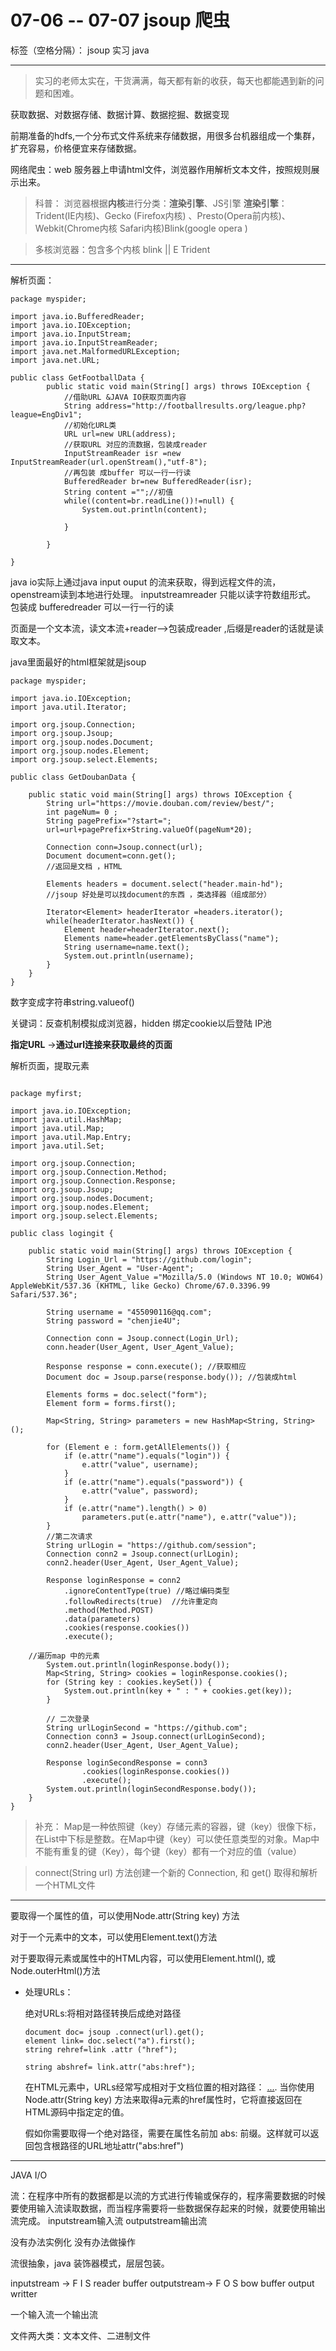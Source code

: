 # 07-06 -- 07-07 jsoup 爬虫

标签（空格分隔）： jsoup 实习 java

---

>实习的老师太实在，干货满满，每天都有新的收获，每天也都能遇到新的问题和困难。

获取数据、对数据存储、数据计算、数据挖掘、数据变现

前期准备的hdfs,一个分布式文件系统来存储数据，用很多台机器组成一个集群，扩充容易，价格便宜来存储数据。

网络爬虫：web 服务器上申请html文件，浏览器作用解析文本文件，按照规则展示出来。

> 科普：
    浏览器根据**内核**进行分类：**渲染引擎**、JS引擎
**渲染引擎**：   
 Trident(IE内核)、Gecko (Firefox内核) 、Presto(Opera前内核)、Webkit(Chrome内核 Safari内核)Blink(google opera )
 

> 多核浏览器：包含多个内核 <i class="icon-bolt" ></i>  blink  ||   E Trident

--------------
解析页面：
```
package myspider;

import java.io.BufferedReader;
import java.io.IOException;
import java.io.InputStream;
import java.io.InputStreamReader;
import java.net.MalformedURLException;
import java.net.URL;

public class GetFootballData {
		public static void main(String[] args) throws IOException {
		    //借助URL &JAVA IO获取页面内容
			String address="http://footballresults.org/league.php?league=EngDiv1";
			//初始化URL类
			URL url=new URL(address);
			//获取URL 对应的流数据，包装成reader
			InputStreamReader isr =new InputStreamReader(url.openStream(),"utf-8");
			//再包装 成buffer 可以一行一行读
			BufferedReader br=new BufferedReader(isr);
			String content ="";//初值
			while((content=br.readLine())!=null) {
				System.out.println(content);
				
			}
			
		}
		
}
```
java io实际上通过java input ouput 的流来获取，得到远程文件的流，openstream读到本地进行处理。
inputstreamreader 只能以读字符数组形式。
包装成 bufferedreader 可以一行一行的读

页面是一个文本流，读文本流+reader-->包装成reader ,后缀是reader的话就是读取文本。

java里面最好的html框架就是jsoup

```
package myspider;

import java.io.IOException;
import java.util.Iterator;

import org.jsoup.Connection;
import org.jsoup.Jsoup;
import org.jsoup.nodes.Document;
import org.jsoup.nodes.Element;
import org.jsoup.select.Elements;

public class GetDoubanData {
	
	public static void main(String[] args) throws IOException {
		String url="https://movie.douban.com/review/best/";
		int pageNum= 0 ;
		String pagePrefix="?start=";
		url=url+pagePrefix+String.valueOf(pageNum*20);
		
		Connection conn=Jsoup.connect(url);
		Document document=conn.get();
		//返回是文档 ，HTML 
		
		Elements headers = document.select("header.main-hd");
		//jsoup 好处是可以找document的东西 ，类选择器（组成部分）
		
		Iterator<Element> headerIterator =headers.iterator();
		while(headerIterator.hasNext()) {
			Element header=headerIterator.next();
			Elements name=header.getElementsByClass("name");
			String username=name.text();
			System.out.println(username);
		}
	}
}
```


数字变成字符串string.valueof()

关键词：反查机制模拟成浏览器，hidden 
        绑定cookie以后登陆
        IP池
        




**指定URL** ->**通过url连接来获取最终的页面**

解析页面，提取元素

```

package myfirst;

import java.io.IOException;
import java.util.HashMap;
import java.util.Map;
import java.util.Map.Entry;
import java.util.Set;

import org.jsoup.Connection;
import org.jsoup.Connection.Method;
import org.jsoup.Connection.Response;
import org.jsoup.Jsoup;
import org.jsoup.nodes.Document;
import org.jsoup.nodes.Element;
import org.jsoup.select.Elements;

public class logingit {

	public static void main(String[] args) throws IOException {
		String Login_Url = "https://github.com/login";
		String User_Agent = "User-Agent";
		String User_Agent_Value ="Mozilla/5.0 (Windows NT 10.0; WOW64) AppleWebKit/537.36 (KHTML, like Gecko) Chrome/67.0.3396.99 Safari/537.36";
		
		String username = "455090116@qq.com";
		String password = "chenjie4U";

		Connection conn = Jsoup.connect(Login_Url);
		conn.header(User_Agent, User_Agent_Value);
		
		Response response = conn.execute(); //获取相应
		Document doc = Jsoup.parse(response.body()); //包装成html
		
		Elements forms = doc.select("form");
		Element form = forms.first();

		Map<String, String> parameters = new HashMap<String, String>();
		
		for (Element e : form.getAllElements()) {
			if (e.attr("name").equals("login")) {
				e.attr("value", username);
			}
			if (e.attr("name").equals("password")) {
				e.attr("value", password);
			}
			if (e.attr("name").length() > 0)
				parameters.put(e.attr("name"), e.attr("value"));
		}
		//第二次请求
		String urlLogin = "https://github.com/session";
		Connection conn2 = Jsoup.connect(urlLogin);
		conn2.header(User_Agent, User_Agent_Value);
		
		Response loginResponse = conn2
			.ignoreContentType(true) //略过编码类型
			.followRedirects(true)  //允许重定向
			.method(Method.POST)
			.data(parameters)   
			.cookies(response.cookies())
			.execute();
			
	//遍历map 中的元素		
		System.out.println(loginResponse.body());
		Map<String, String> cookies = loginResponse.cookies();
		for (String key : cookies.keySet()) {
			System.out.println(key + " : " + cookies.get(key));
		}
		
		// 二次登录
		String urlLoginSecond = "https://github.com";
		Connection conn3 = Jsoup.connect(urlLoginSecond);
		conn2.header(User_Agent, User_Agent_Value);
		
		Response loginSecondResponse = conn3
				.cookies(loginResponse.cookies())
				.execute();
		System.out.println(loginSecondResponse.body());
	}
}

```

>补充：
>Map是一种依照键（key）存储元素的容器，键（key）很像下标，在List中下标是整数。在Map中键（key）可以使任意类型的对象。Map中不能有重复的键（Key），每个键（key）都有一个对应的值（value）

>connect(String url) 方法创建一个新的 Connection, 和 get() 取得和解析一个HTML文件

-------------------


要取得一个属性的值，可以使用Node.attr(String key) 方法

对于一个元素中的文本，可以使用Element.text()方法

对于要取得元素或属性中的HTML内容，可以使用Element.html(), 或 Node.outerHtml()方法

- 处理URLs：

  绝对URLs:将相对路径转换后成绝对路径
  ```
  document doc= jsoup .connect(url).get();
  element link= doc.select("a").first();
  string rehref=link .attr ("href");
  
  string abshref= link.attr("abs:href");
  ```
  在HTML元素中，URLs经常写成相对于文档位置的相对路径： <a href="/download">...</a>. 当你使用 Node.attr(String key) 方法来取得a元素的href属性时，它将直接返回在HTML源码中指定定的值。

    假如你需要取得一个绝对路径，需要在属性名前加 abs: 前缀。这样就可以返回包含根路径的URL地址attr("abs:href")



-------------------------
JAVA I/O


流：在程序中所有的数据都是以流的方式进行传输或保存的，程序需要数据的时候要使用输入流读取数据，而当程序需要将一些数据保存起来的时候，就要使用输出流完成。
inputstream输入流 outputstream输出流

没有办法实例化 没有办法做操作

流很抽象，java 装饰器模式，层层包装。

inputstream -> F I S reader buffer
outputstream-> F O S
bow buffer output writter

一个输入流一个输出流 

文件两大类：文本文件、二进制文件



